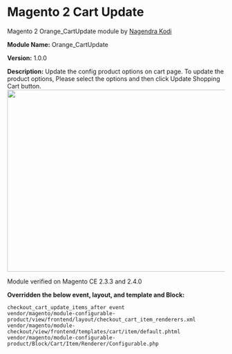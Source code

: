 # Magento 2 Cart Update

Magento 2 Orange_CartUpdate module by [Nagendra Kodi](https://www.linkedin.com/in/nagendrakodi/)

**Module Name:** Orange_CartUpdate

**Version:** 1.0.0
 
**Description:** Update the config product options on cart page. To update the product options, Please select the options and then click Update Shopping Cart button.
<img src="https://i.imgur.com/H8Ff6Cy.gif" width="823" height="421" />

Module verified on Magento CE 2.3.3 and 2.4.0

**Overridden the below event, layout, and template and Block:**
```
checkout_cart_update_items_after event
vendor/magento/module-configurable-product/view/frontend/layout/checkout_cart_item_renderers.xml
vendor/magento/module-checkout/view/frontend/templates/cart/item/default.phtml
vendor/magento/module-configurable-product/Block/Cart/Item/Renderer/Configurable.php
```